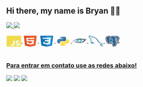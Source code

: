 ## Hi there, my name is Bryan 🧑‍💻
<div>
   <a href="https://github.com/Bryanow">
   <img height="180em" src="https://github-readme-stats.vercel.app/api?username=Bryanow&show_icons=true&theme=tokyonight&include_all_commits=true&count_private=true"/>
   <img height="180em" src="https://github-readme-stats.vercel.app/api/top-langs/?username=Bryanow&layout=compact&langs_count=6&theme=tokyonight"/>
</div>
    
<div style="display: inline_block"><br>
  <img align="center" alt="Js" height="30" width="40" src="https://raw.githubusercontent.com/devicons/devicon/master/icons/javascript/javascript-plain.svg">
  <img align="center" alt="HTML" height="30" width="40" src="https://raw.githubusercontent.com/devicons/devicon/master/icons/html5/html5-original.svg">
  <img align="center" alt="CSS" height="30" width="40" src="https://raw.githubusercontent.com/devicons/devicon/master/icons/css3/css3-original.svg">
  <img align="center" alt="CSS" height="30" width="40" src="https://github.com/devicons/devicon/blob/master/icons/python/python-original.svg">
   <img align="center" alt="CSS" height="30" width="40" src="https://github.com/devicons/devicon/blob/master/icons/cassandra/cassandra-original.svg">
   <img align="center" alt="CSS" height="30" width="40"
      src="https://github.com/devicons/devicon/blob/master/icons/mysql/mysql-original.svg">
   <img align="center" alt="CSS" height="30" width="40" src="https://github.com/devicons/devicon/blob/master/icons/postgresql/postgresql-original.svg">
</div>
<br>
 
### Para entrar em contato use as redes abaixo!
 
<div> 
  <a href="https://www.instagram.com/bryanricardoo/" target="_blank"><img src="https://img.shields.io/badge/-Instagram-%23E4405F?style=for-the-badge&logo=instagram&logoColor=white" target="_blank"></a>
<a href = "mailto:bryan.ricardo7@gmail.com"><img src="https://img.shields.io/badge/-Gmail-%23333?style=for-the-badge&logo=gmail&logoColor=white"></a>
  <a href="https://www.linkedin.com/in/bryan-ricardo-2476551a1/" target="_blank"><img src="https://img.shields.io/badge/-LinkedIn-%230077B5?style=for-the-badge&logo=linkedin&logoColor=white" target="_blank"></a>
</div>
